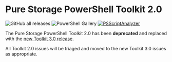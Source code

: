 # Pure Storage PowerShell Toolkit 2.0

![GitHub all releases](https://img.shields.io/github/downloads/PureStorage-Connect/PowerShellSDK/total?color=orange&label=GitHub%20downloads&logo=powershell&style=plastic) ![PowerShell Gallery](https://img.shields.io/powershellgallery/dt/PureStoragePowerShellSDK?color=orange&label=PSGallery%20downloads&logo=powershell&style=plastic)
[![PSScriptAnalyzer](https://github.com/PureStorage-OpenConnect/powershell-toolkit/actions/workflows/psanalyzer-codecheck.yml/badge.svg?branch=dev)](https://github.com/PureStorage-OpenConnect/powershell-toolkit/actions/workflows/psanalyzer-codecheck.yml)

The Pure Storage PowerShell Toolkit 2.0 has been **deprecated** and replaced with the [new Toolkit 3.0 release](https://github.com/PureStorage-OpenConnect/powershell-toolkit-3).

All Toolkit 2.0 issues will be triaged and moved to the new Toolkit 3.0 issues as appropriate. 


